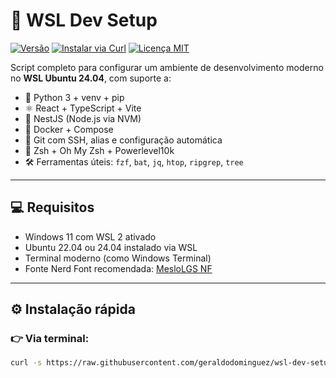 # 🚀 WSL Dev Setup

[![Versão](https://img.shields.io/github/v/release/geraldodominguez/wsl-dev-setup?label=vers%C3%A3o%20v1.0.2&style=for-the-badge)](https://github.com/geraldodominguez/wsl-dev-setup/releases)
[![Instalar via Curl](https://img.shields.io/badge/Instalar%20via-curl-brightgreen?style=for-the-badge&logo=gnu-bash)](https://raw.githubusercontent.com/geraldodominguez/wsl-dev-setup/main/setup-dev.sh)
[![Licença MIT](https://img.shields.io/badge/licen%C3%A7a-MIT-blue.svg?style=for-the-badge)](LICENSE)

Script completo para configurar um ambiente de desenvolvimento moderno no **WSL Ubuntu 24.04**, com suporte a:

- 🐍 Python 3 + venv + pip
- ⚛️ React + TypeScript + Vite
- 🧱 NestJS (Node.js via NVM)
- 🐳 Docker + Compose
- 🔐 Git com SSH, alias e configuração automática
- 🐚 Zsh + Oh My Zsh + Powerlevel10k
- 🛠️ Ferramentas úteis: `fzf`, `bat`, `jq`, `htop`, `ripgrep`, `tree`

---

## 💻 Requisitos

- Windows 11 com WSL 2 ativado
- Ubuntu 22.04 ou 24.04 instalado via WSL
- Terminal moderno (como Windows Terminal)
- Fonte Nerd Font recomendada: [MesloLGS NF](https://github.com/ryanoasis/nerd-fonts/releases)

---

## ⚙️ Instalação rápida

### 👉 Via terminal:

```bash
curl -s https://raw.githubusercontent.com/geraldodominguez/wsl-dev-setup/main/setup-dev.sh | bash

